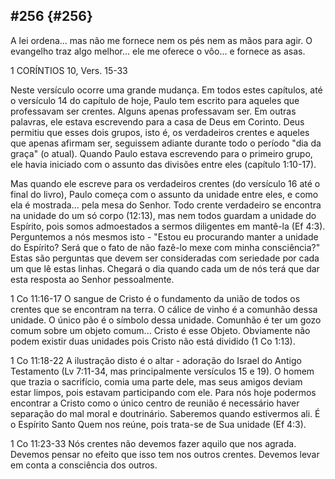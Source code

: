 ## #256 {#256}

A lei ordena... mas não me fornece nem os pés nem as mãos para agir. O evangelho traz algo melhor... ele me oferece o vôo... e fornece as asas.

1 CORÍNTIOS 10, Vers. 15-33

Neste versículo ocorre uma grande mudança. Em todos estes capítulos, até o versículo 14 do capítulo de hoje, Paulo tem escrito para aqueles que professavam ser crentes. Alguns apenas professavam ser. Em outras palavras, ele estava escrevendo para a casa de Deus em Corinto. Deus permitiu que esses dois grupos, isto é, os verdadeiros crentes e aqueles que apenas afirmam ser, seguissem adiante durante todo o período &quot;dia da graça&quot; (o atual). Quando Paulo estava escrevendo para o primeiro grupo, ele havia iniciado com o assunto das divisões entre eles (capítulo 1:10-17).

Mas quando ele escreve para os verdadeiros crentes (do versículo 16 até o final do livro), Paulo começa com o assunto da unidade entre eles, e como ela é mostrada... pela mesa do Senhor. Todo crente verdadeiro se encontra na unidade do um só corpo (12:13), mas nem todos guardam a unidade do Espírito, pois somos admoestados a sermos diligentes em mantê-la (Ef 4:3). Perguntemos a nós mesmos isto - &quot;Estou eu procurando manter a unidade do Espírito? Será que o fato de não fazê-lo mexe com minha consciência?&quot; Estas são perguntas que devem ser consideradas com seriedade por cada um que lê estas linhas. Chegará o dia quando cada um de nós terá que dar esta resposta ao Senhor pessoalmente.

1 Co 11:16-17 O sangue de Cristo é o fundamento da união de todos os crentes que se encontram na terra. O cálice de vinho é a comunhão dessa unidade. O único pão é o símbolo dessa unidade. Comunhão é ter um gozo comum sobre um objeto comum... Cristo é esse Objeto. Obviamente não podem existir duas unidades pois Cristo não está dividido (1 Co 1:13).

1 Co 11:18-22 A ilustração disto é o altar - adoração do Israel do Antigo Testamento (Lv 7:11-34, mas principalmente versículos 15 e 19). O homem que trazia o sacrifício, comia uma parte dele, mas seus amigos deviam estar limpos, pois estavam participando com ele. Para nós hoje podermos encontrar a Cristo como o único centro de reunião é necessário haver separação do mal moral e doutrinário. Saberemos quando estivermos ali. É o Espírito Santo Quem nos reúne, pois trata-se de Sua unidade (Ef 4:3).

1 Co 11:23-33 Nós crentes não devemos fazer aquilo que nos agrada. Devemos pensar no efeito que isso tem nos outros crentes. Devemos levar em conta a consciência dos outros.